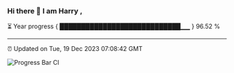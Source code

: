 ### Hi there 👋 I am Harry , 

⏳ Year progress { ████████████████████████████▁▁ } 96.52 %

---

⏰ Updated on Tue, 19 Dec 2023 07:08:42 GMT

![Progress Bar CI](https://github.com/duykhang68/duykhang68/workflows/Progress%20Bar%20CI/badge.svg)
